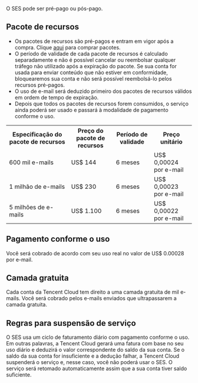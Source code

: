 O SES pode ser pré-pago ou pós-pago.

## Pacote de recursos
- Os pacotes de recursos são pré-pagos e entram em vigor após a compra. Clique [aqui](http://buy.intl.cloud.tencent.com/ses) para comprar pacotes.
- O período de validade de cada pacote de recursos é calculado separadamente e não é possível cancelar ou reembolsar qualquer tráfego não utilizado após a expiração do pacote. Se sua conta for usada para enviar conteúdo que não estiver em conformidade, bloquearemos sua conta e não será possível reembolsá-lo pelos recursos pré-pagos.
- O uso de e-mail será deduzido primeiro dos pacotes de recursos válidos em ordem de tempo de expiração.
- Depois que todos os pacotes de recursos forem consumidos, o serviço ainda poderá ser usado e passará à modalidade de pagamento conforme o uso.
<escape>
<table>
<tr>
<th>Especificação do pacote de recursos</th>
<th>Preço do pacote de recursos</th>
<th>Período de validade</th>
<th>Preço unitário</th>
</tr>
<tr>
<td>600 mil e-mails</td>
<td>US$ 144</td>
<td>6 meses</td>
<td>US$ 0,00024 por e-mail</td>
</tr>
<tr>
<td>1 milhão de e-mails</td>
<td>US$ 230</td>
<td>6 meses</td>
<td>US$ 0,00023 por e-mail</td>
</tr>
<tr>
<td>5 milhões de e-mails</td>
<td>US$ 1.100</td>
<td>6 meses</td>
<td>US$ 0,00022 por e-mail</td>
</tr>
</table>

</escape>

## Pagamento conforme o uso
Você será cobrado de acordo com seu uso real no valor de US$ 0.00028 por e-mail. 
## Camada gratuita
Cada conta da Tencent Cloud tem direito a uma camada gratuita de mil e-mails. Você será cobrado pelos e-mails enviados que ultrapassarem a camada gratuita.
## Regras para suspensão de serviço
O SES usa um ciclo de faturamento diário com pagamento conforme o uso. Em outras palavras, a Tencent Cloud gerará uma fatura com base no seu uso diário e deduzirá o valor correspondente do saldo da sua conta. Se o saldo da sua conta for insuficiente e a dedução falhar, a Tencent Cloud suspenderá o serviço e, nesse caso, você não poderá usar o SES. O serviço será retomado automaticamente assim que a sua conta tiver saldo suficiente.


